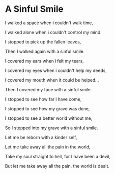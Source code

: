 # A Sinful Smile


I walked a space when i couldn't walk time,

I walked alone when i couldn't control my mind.

I stopped to pick up the fallen leaves,

Then I walked again with a sinful smile.

I covered my ears when i felt my tears,

I covered my eyes when i couldn't help my deeds,

I covered my mouth when it could be helped...

Then I covered my face with a sinful smile.

I stopped to see how far I have come,

I stopped to see how my grave was done,

I stopped to see a better world without me,

So I stepped into my grave with a sinful smile.

Let me be reborn with a kinder self,

Let me take away all the pain in the world,

Take my soul straight to hell, for I have been a devil,

But let me take away all the pain, the world is dealt.

